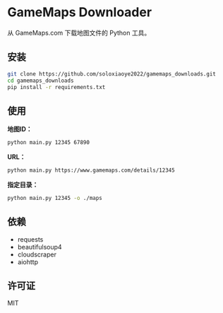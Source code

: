 # GameMaps Downloader

从 GameMaps.com 下载地图文件的 Python 工具。

## 安装

```bash
git clone https://github.com/soloxiaoye2022/gamemaps_downloads.git
cd gamemaps_downloads
pip install -r requirements.txt
```

## 使用

**地图ID：**
```bash
python main.py 12345 67890
```

**URL：**
```bash
python main.py https://www.gamemaps.com/details/12345
```

**指定目录：**
```bash
python main.py 12345 -o ./maps
```

## 依赖
- requests
- beautifulsoup4
- cloudscraper
- aiohttp

## 许可证
MIT
